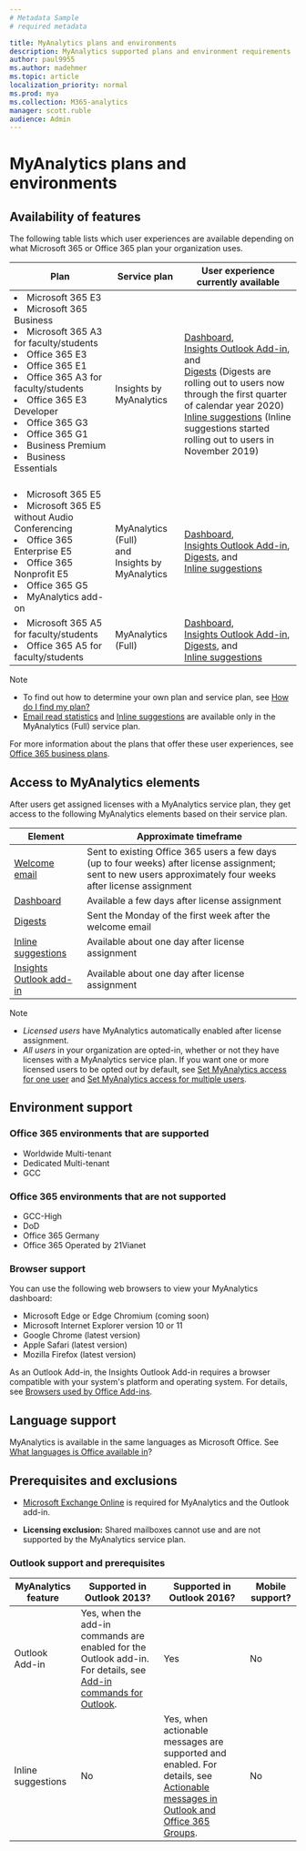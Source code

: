```yaml
---
# Metadata Sample
# required metadata

title: MyAnalytics plans and environments
description: MyAnalytics supported plans and environment requirements
author: paul9955
ms.author: madehmer
ms.topic: article
localization_priority: normal 
ms.prod: mya
ms.collection: M365-analytics
manager: scott.ruble
audience: Admin
---
```


# MyAnalytics plans and environments

## Availability of features

The following table lists which user experiences are available depending on what Microsoft 365 or Office 365 plan your organization uses.

| Plan  | Service plan | User experience currently available |
| ----- | ----- |----- |
| <li>Microsoft 365 E3    <li>Microsoft 365 Business     <li>Microsoft 365 A3 for faculty/students <li>Office 365 E3     <li>Office 365 E1     <li>Office 365 A3 for faculty/students  <li>Office 365 E3 Developer  <li>Office 365 G3   <li>Office 365 G1   <li>Business Premium  <li>Business Essentials  <br> <br> |  <br>Insights by <br>MyAnalytics  | <br>[Dashboard](../use/dashboard-2.md), <br>[Insights Outlook Add-in](../use/add-in.md), and <br>[Digests](../use/email-digest-2.md) (Digests are rolling out to users now through the first quarter of calendar year 2020)<br> [Inline suggestions](../use/mya-notifications.md) (Inline suggestions started rolling out to users in November 2019)|
| <li>Microsoft 365 E5 <li>Microsoft 365 E5 without Audio Conferencing   <li>Office 365 Enterprise E5 <li>Office 365 Nonprofit E5 <li>Office 365 G5<li>MyAnalytics add-on | MyAnalytics (Full)<br>and<br>  Insights by MyAnalytics | [Dashboard](../use/dashboard-2.md), <br>[Insights Outlook Add-in](../use/add-in.md), <br> [Digests](../use/email-digest-2.md), and <br> [Inline suggestions](../use/mya-notifications.md) <br>  |
| <li>Microsoft 365 A5 for faculty/students    <li>Office 365 A5 for faculty/students    | MyAnalytics (Full) | [Dashboard](../use/dashboard-2.md), <br>[Insights Outlook Add-in](../use/add-in.md), <br> [Digests](../use/email-digest-2.md), and<br> [Inline suggestions](../use/mya-notifications.md) |  
 
> [!Note]
> * To find out how to determine your own plan and service plan, see [How do I find my plan?](../overview/mya-faq.md#q4-how-can-i-find-out-what-my-plan-is)
> * [Email read statistics](../use/add-in.md#email-read-statistics) and [Inline suggestions](../use/mya-notifications.md) are available only in the MyAnalytics (Full) service plan.

For more information about the plans that offer these user experiences, see [Office 365 business plans](https://products.office.com/business/compare-more-office-365-for-business-plans).

## Access to MyAnalytics elements

After users get assigned licenses with a MyAnalytics service plan, they get access to the following MyAnalytics elements based on their service plan.

| Element | Approximate timeframe |
| ------- | ------------------|
|  [Welcome email](../use/mya-welcome-email.md)| Sent to existing Office 365 users a few days (up to four weeks) after license assignment; sent to new users approximately four weeks after license assignment|
|  [Dashboard](../use/dashboard-2.md)  | Available a few days after license assignment |
|  [Digests](../use/email-digest-2.md)  | Sent the Monday of the first week after the welcome email |
|  [Inline suggestions](../use/mya-notifications.md)  | Available about one day after license assignment |
|  [Insights Outlook add-in](../use/add-in.md)  | Available about one day after license assignment |


> [!Note]  
> * _Licensed users_ have MyAnalytics automatically enabled after license assignment. 
> * _All users_ in your organization are opted-in, whether or not they have licenses with a MyAnalytics service plan. If you want one or more licensed users to be opted _out_ by default, see [Set MyAnalytics access for one user](../setup/configure-myanalytics.md#set-myanalytics-access-for-one-user) and [Set MyAnalytics access for multiple users](../setup/configure-myanalytics.md#set-myanalytics-access-for-multiple-users).

## Environment support

### Office 365 environments that are supported

* Worldwide Multi-tenant
* Dedicated Multi-tenant
* GCC

### Office 365 environments that are not supported

* GCC-High
* DoD
* Office 365 Germany
* Office 365 Operated by 21Vianet

### Browser support

You can use the following web browsers to view your MyAnalytics dashboard:

* Microsoft Edge or Edge Chromium (coming soon)
* Microsoft Internet Explorer version 10 or 11
* Google Chrome (latest version)
* Apple Safari (latest version)
* Mozilla Firefox (latest version)

As an Outlook Add-in, the Insights Outlook Add-in requires a browser compatible with your system's platform and operating system. For details, see [Browsers used by Office Add-ins](https://docs.microsoft.com/office/dev/add-ins/concepts/browsers-used-by-office-web-add-ins).

## Language support

MyAnalytics is available in the same languages as Microsoft Office. See [What languages is Office available in](https://support.office.com/en-ie/article/what-languages-is-office-available-in-26d30382-9fba-45dd-bf55-02ab03e2a7ec)?

## Prerequisites and exclusions

* [Microsoft Exchange Online](https://docs.microsoft.com/office365/servicedescriptions/exchange-online-service-description/exchange-online-service-description) is required for MyAnalytics and the Outlook add-in.

* **Licensing exclusion:** Shared mailboxes cannot use and are not supported by the MyAnalytics service plan.

### Outlook support and prerequisites

MyAnalytics feature | Supported in Outlook 2013? | Supported in Outlook 2016? | Mobile support?
 ----- | ----- |----- | ----
Outlook Add-in | Yes, when the add-in commands are enabled for the Outlook add-in. For details, see [Add-in commands for Outlook](https://docs.microsoft.com/outlook/add-ins/add-in-commands-for-outlook). | Yes | No
Inline suggestions | No | Yes, when actionable messages are supported and enabled. For details, see [Actionable messages in Outlook and Office 365 Groups](https://docs.microsoft.com/outlook/actionable-messages/). | No  
